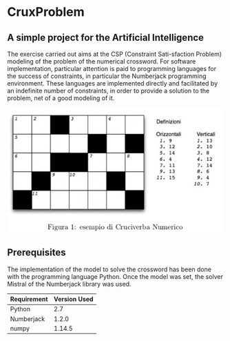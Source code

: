 # CruxProblem
## A simple project for the Artificial Intelligence
The exercise carried out aims at the CSP (Constraint Sati-sfaction Problem) modeling of the problem of the numerical crossword. 
For software implementation, particular attention is paid to programming languages for the success of constraints, in particular the Numberjack programming environment.
These languages are implemented directly and facilitated by an indefinite number of constraints, in order to provide a solution to the problem, net of a good modeling of it.

![Crux Example](https://github.com/leonardocasini/CruxProblem/blob/master/images/Crux.png)

## Prerequisites
The implementation of the model to solve the crossword has been done with the programming language Python.
Once the model was set, the solver Mistral of the Numberjack library was used.

Requirement | Version Used
------------| ------------
Python | 2.7
Numberjack | 1.2.0  
numpy |  1.14.5 

